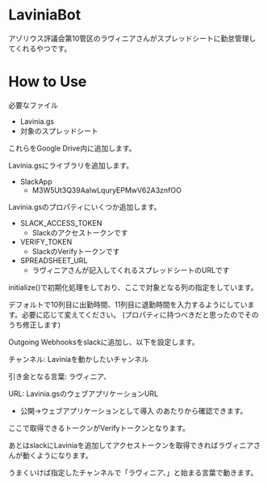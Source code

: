 # LaviniaBot

アゾリウス評議会第10管区のラヴィニアさんがスプレッドシートに勤怠管理してくれるやつです。

# How to Use

必要なファイル
- Lavinia.gs
- 対象のスプレッドシート

これらをGoogle Drive内に追加します。

Lavinia.gsにライブラリを追加します。
- SlackApp
  - M3W5Ut3Q39AaIwLquryEPMwV62A3znfOO

Lavinia.gsのプロパティにいくつか追加します。

- SLACK_ACCESS_TOKEN
  - Slackのアクセストークンです
- VERIFY_TOKEN
  - SlackのVerifyトークンです
- SPREADSHEET_URL
  - ラヴィニアさんが記入してくれるスプレッドシートのURLです
  
initialize()で初期化処理をしており、ここで対象となる列の指定をしています。

デフォルトで10列目に出勤時間、11列目に退勤時間を入力するようにしています。必要に応じて変えてください。
(プロパティに持つべきだと思ったのでそのうち修正します)

Outgoing Webhooksをslackに追加し、以下を設定します。

チャンネル: Laviniaを動かしたいチャンネル

引き金となる言葉: ラヴィニア、

URL: Lavinia.gsのウェブアプリケーションURL
- 公開→ウェブアプリケーションとして導入 のあたりから確認できます。

ここで取得できるトークンがVerifyトークンとなります。

あとはslackにLaviniaを追加してアクセストークンを取得できればラヴィニアさんが動くようになります。

うまくいけば指定したチャンネルで「ラヴィニア、」と始まる言葉で動きます。
